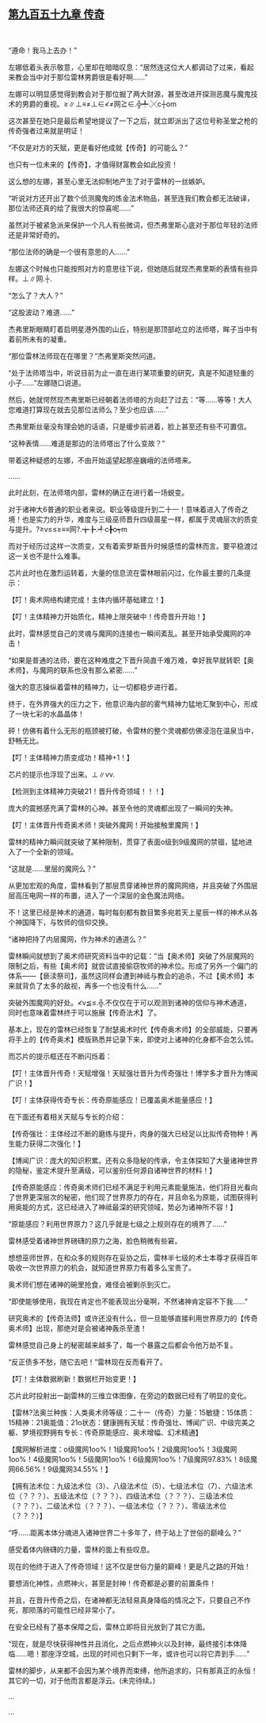 ## [第九百五十九章 传奇](https://www.xxbiquge.com/11_11222/9036244.html)
﻿

  “遵命！我马上去办！”

  左娜低着头表示敬意，心里却在暗暗叹息：“居然连这位大人都调动了过来，看起来教会当中对于那位雷林男爵很是看好啊……”

  左娜可以明显感觉得到教会对于那位掘了两大财源，甚至改进开探测恶魔与魔鬼技术的男爵的重视。≥∥⊥≡≠⊥∈≮≠网≧∈.╬╇.╳c┼om

  这次甚至在她只是最后希望地提议了一下之后，就立即派出了这位号称圣堂之枪的传奇强者过来就是明证！

  “不仅是对方的天赋，更是看好他成就【传奇】的可能么？”

  也只有一位未来的【传奇】，才值得财富教会如此投资！

  这么想的左娜，甚至心里无法抑制地产生了对于雷林的一丝嫉妒。

  “听说对方还开出了数个侦测魔鬼的炼金法术物品，甚至连我们教会都无法破译，那位法师还真的给了我很大的惊喜呢……”

  虽然对于被紧急派来保护一个凡人有些微词，但杰弗里斯心底对于那位年轻的法师还是非常好奇的。

  “那位法师的确是一个很有意思的人……”

  左娜这个时候也只能按照对方的意思往下说，但她随后就现杰弗里斯的表情有些异样。⊥∥网.┼.

  “怎么了？大人？”

  “这股波动？难道……”

  杰弗里斯眼睛盯着启明星港外围的山丘，特别是那顶部屹立的法师塔，眸子当中有着前所未有的凝重。

  “那位雷林法师现在在哪里？”杰弗里斯突然问道。

  “处于法师塔当中，听说目前为止一直在进行某项重要的研究，真是不知道轻重的小子……”左娜随口说道。

  然后，她就愕然现杰弗里斯已经朝着法师塔的方向赶了过去：“等……等等！大人您难道打算现在就去见那位法师么？至少也应该……”

  杰弗里斯丝毫没有理会她的话语，只是缓步前进着，脸上甚至还有些不可置信。

  “这种表情……难道是那边的法师塔出了什么变故？”

  带着这种疑惑的左娜，不由开始遥望起那座巍峨的法师塔来。

  ……

  此时此刻，在法师塔内部，雷林的确正在进行着一场蜕变。

  对于诸神大6普通的职业者来说。职业等级提升到二十一！意味着进入了传奇之境！也是实力的升华，难度与三级巫师晋升四级晨星一样，都属于灵魂层次的质变与提升。?≥v≤≤≥≡≡网?.╈╊.╃c╊o┭m

  而对于经历过这样一次质变，又有着索罗斯晋升时候感悟的雷林而言。要平稳渡过这一关也不是什么难事。

  芯片此时也在激烈运转着，大量的信息流在雷林眼前闪过，化作最主要的几条提示：

  【叮！奥术网络构建完成！主体内循环基础建立！】

  【叮！主体精神力开始质化，精神上限突破中！传奇晋升开始！】

  此时，雷林感觉自己的灵魂与魔网的连接也一瞬间紊乱。甚至开始承受魔网的冲击！

  “如果是普通的法师，要在这种难度之下晋升简直千难万难，幸好我早就转职【奥术师】，与魔网的联系也没有那么紧密……”

  强大的意志操纵着雷林的精神力，让一切都稳步进行着。

  终于，在外界强大的压力之下，他意识海内部的雾气精神力猛地汇聚到中心，形成了一块七彩的水晶晶体！

  砰！仿佛有着什么无形的瓶颈被打破，令雷林的整个灵魂都仿佛浸泡在温泉当中，舒畅无比。

  【叮！主体精神力质变成功！精神+1！】

  芯片的提示也浮现了出来。⊥∥vv.

  【检测到主体精神力突破21！晋升传奇领域！！！】

  庞大的震撼感充满了雷林的心神。甚至令他的灵魂都出现了一瞬间的失神。

  【叮！主体晋升传奇奥术师！突破外魔网！开始接触里魔网！】

  雷林的精神力瞬间就突破了某种限制，贯穿了表面o级到9级魔网的禁锢，猛地进入了一个全新的领域。

  “这就是……里层的魔网么？”

  从更加宏观的角度，雷林看到了那层贯穿诸神世界的魔网网络，并且突破了外围层层高压电网一样的布置，进入了一个深层的金色魔法网络。

  不！这里已经是神术的通道，每时每刻都有数目繁多宛若天上星辰一样的神术从各个神国降下，与牧师的信仰交换。

  “诸神把持了内层魔网，作为神术的通道么？”

  雷林瞬间就想到了奥术师研究资料当中的记载：“当【奥术师】突破了外层魔网的限制之后，有些【奥术师】就尝试直接偷窃牧师的神术位。形成了另外一个偏门的体系——【亵渎祭司】，虽然这同样会遭到神祗与教会的追杀，不过【奥术师】本来就背负了太多的敌视，再多一个也没有什么……”

  突破外围魔网的好处。≮v≦≤.╬.不仅仅在于可以观测到诸神的信仰与神术通道，同时也意味着雷林终于可以施展【传奇法术】了。

  基本上，现在的雷林已经恢复了耐瑟奥术时代【传奇奥术师】的全部威能，只要再将手上的【传奇奥术】模版熟悉并记录下来，即使对上诸神的化身都不会怎么怵。

  而芯片的提示框还在不断闪烁着：

  【叮！主体晋升传奇！天赋增强！天赋强壮晋升为传奇强壮！博学多才晋升为博闻广识！】

  【叮！主体获得传奇专长：传奇原能感应！已覆盖奥术能量感应！】

  在下面还有着相关天赋与专长的介绍：

  【传奇强壮：主体经过不断的磨练与提升，肉身的强大已经足以比拟传奇物种！再生能力获得二次强化！】

  【博闻广识：庞大的知识积累。还有众多隐秘的传承，令主体探知了大量诸神世界的隐秘，鉴定术提升至满级，可以鉴别任何源自诸神世界的材料！】

  【传奇原能感应：传奇奥术师们已经不满足于利用元素能量施法，他们将目光看向了世界更深层次的秘密，他们现了世界原力的存在，并且命名为原能，试图获得利用奥能的方式，这已经进入了神祗最深的研究领域，势必为诸神所不容！】

  “原能感应？利用世界原力？这几乎就是七级之上规则存在的境界了……”

  雷林感受着诸神世界磅礴的原力之海，脸色稍微有些窘。

  想想巫师世界，在和众多的规则存在妥协之后，雷林半七级的术士本尊才获得百年吸收一次世界原力的机会，就知道世界原力有着多么宝贵了。

  奥术师们想在诸神的碗里抢食，难怪会被剿杀到灭亡。

  “即使能够使用，我现在肯定也不能表现出分毫啊，不然诸神肯定容不下我……”

  研究奥术的【传奇法师】或许还没有什么，但一旦能够直接利用世界原力的【传奇奥术师】出现，那绝对是会被诸神轰杀至渣！

  雷林感觉自己身上的秘密越来越多了，每一个暴露之后都会令他万劫不复。

  “反正债多不愁，随它去吧！”雷林现在反而看开了。

  【叮！主体数据刷新！数据栏开始变更！】

  芯片此时投射出一副雷林的三维立体图像，在旁边的数据已经有了明显的变化。

  【雷林?法奥兰种族：人类奥术师等级：二十一（传奇）力量：15敏捷：15体质：15精神：21奥能值：21o状态：健康拥有天赋：传奇强壮、博闻广识、中级完美之躯、梦境视野拥有专长：传奇原能感应、奥术增幅、幻术精通】

  【魔网解析进度：o级魔网1oo%！1级魔网1oo%！2级魔网1oo%！3级魔网1oo%！4级魔网1oo%！5级魔网1oo%！6级魔网1oo%！7级魔网97.83%！8级魔网66.56%！9级魔网34.55%！】

  【拥有法术位：九级法术位（3）、八级法术位（5）、七级法术位（7）、六级法术位（？？？）、五级法术位（？？？）、四级法术位（？？？）、三级法术位（？？？）、二级法术位（？？？）、一级法术位（？？？）、零级法术位（？？？）】

  “呼……距离本体分魂进入诸神世界二十多年了，终于站上了世俗的巅峰么？”

  感受着体内磅礴的力量，雷林的面上有些叹息。

  现在的他终于进入了传奇领域！这不仅是世俗力量的巅峰！更是凡之路的开始！

  要想消化神性，点燃神火，甚至是封神！传奇都是必要的前置条件！

  并且，在晋升传奇之后，在诸神都无法轻易真身降临的情况之下，只要自己不作死，那陨落的可能性已经非常小了。

  在安全已经有了基本保障之后，雷林立即将目光放到了其它方面。

  “现在，就是尽快获得神性并且消化，之后点燃神火以及封神，最终接引本体降临……嗯！那座浮空城，出现的时间也只剩下一年，或许也可以将它弄到手……”

  雷林的脚步，从来都不会因为某个境界而束缚，他所追求的，只有那真正的永恒！其它的一切，对于他而言都是浮云。(未完待续。)

  ...

  ...  
